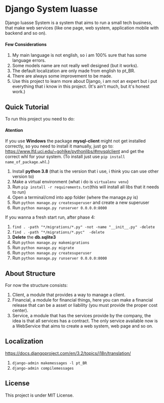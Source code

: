 # Django System Iuasse

Django Iuasse System is a system that aims to run a small tech business, that make web services (like one page, web system, application mobile with backend and so on).

#### Few Considerations

1. My main language is not english, so i am 100% sure that has some language errors.
2. Some models name are not really well designed (but it works).
3. The default localization are only made from english to pt_BR.
4. There are always some improvement to be made.
5. Use this project to learn more about Django, i am not an expert but i put everything that i know in this project. (It's ain't much, but it's honest work.)

## Quick Tutorial

To run this project you need to do:

#### Atention

If you use **Windows** the package **mysql-client** might not get installed correctly, so you need to install it manually, just go to: https://www.lfd.uci.edu/~gohlke/pythonlibs/#mysqlclient and get the correct whl for your system. (To install just use ```pip install name_of_package.whl```.)

1. Install **python 3.8** (that is the version that i use, i think you can use other version to)
2. Make a virtual environment (what i do is ```virtualenv venv```)
3. Run ```pip install -r requirements.txt```(this will install all libs that it needs to run)
4. Open a terminal/cmd into app folder (where the manage.py is)
5. Run ```python manage.py createsuperuser``` and create a new superuser
6. Run ```python manage.py runserver 0.0.0.0:8000```

If you wanna a fresh start run, after phase 4:

1. ```find . -path "*/migrations/*.py" -not -name "__init__.py" -delete```
2. ```find . -path "*/migrations/*.pyc"  -delete```
3. **Delete** the **db.sqlite3**
4. Run ```python manage.py makemigrations```
5. Run ```python manage.py migrate```
6. Run ```python manage.py createsuperuser```
7. Run ```python manage.py runserver 0.0.0.0:8000```

## About Structure

For now the structure consists:

1. Client, a module that provides a way to manage a client.
2. Financial, a module for financial things, here you can make a financial release that can be a asset or liability (you must provide the proper cost center).
3. Service, a module that has the services provide by the company, the idea is that all services has a contract. The only service available now is a WebService that aims to create a web system, web page and so on.

## Localization

https://docs.djangoproject.com/en/3.2/topics/i18n/translation/

1. ```django-admin makemessages -l pt_BR```
2. ```django-admin compilemessages```

## License

This project is under MIT License.
